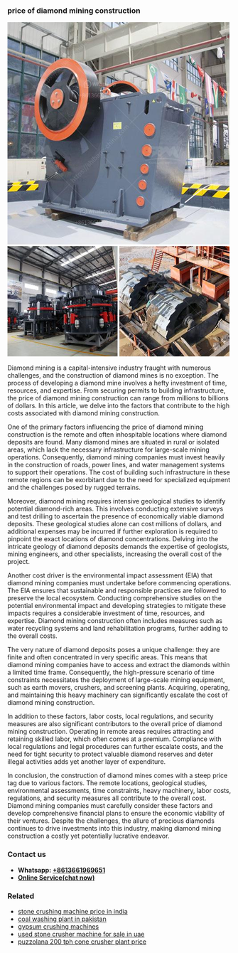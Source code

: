 <h3>price of diamond mining construction</h3><img src='1708498188.jpg' alt=''><p>Diamond mining is a capital-intensive industry fraught with numerous challenges, and the construction of diamond mines is no exception. The process of developing a diamond mine involves a hefty investment of time, resources, and expertise. From securing permits to building infrastructure, the price of diamond mining construction can range from millions to billions of dollars. In this article, we delve into the factors that contribute to the high costs associated with diamond mining construction.</p><p>One of the primary factors influencing the price of diamond mining construction is the remote and often inhospitable locations where diamond deposits are found. Many diamond mines are situated in rural or isolated areas, which lack the necessary infrastructure for large-scale mining operations. Consequently, diamond mining companies must invest heavily in the construction of roads, power lines, and water management systems to support their operations. The cost of building such infrastructure in these remote regions can be exorbitant due to the need for specialized equipment and the challenges posed by rugged terrains.</p><p>Moreover, diamond mining requires intensive geological studies to identify potential diamond-rich areas. This involves conducting extensive surveys and test drilling to ascertain the presence of economically viable diamond deposits. These geological studies alone can cost millions of dollars, and additional expenses may be incurred if further exploration is required to pinpoint the exact locations of diamond concentrations. Delving into the intricate geology of diamond deposits demands the expertise of geologists, mining engineers, and other specialists, increasing the overall cost of the project.</p><p>Another cost driver is the environmental impact assessment (EIA) that diamond mining companies must undertake before commencing operations. The EIA ensures that sustainable and responsible practices are followed to preserve the local ecosystem. Conducting comprehensive studies on the potential environmental impact and developing strategies to mitigate these impacts requires a considerable investment of time, resources, and expertise. Diamond mining construction often includes measures such as water recycling systems and land rehabilitation programs, further adding to the overall costs.</p><p>The very nature of diamond deposits poses a unique challenge: they are finite and often concentrated in very specific areas. This means that diamond mining companies have to access and extract the diamonds within a limited time frame. Consequently, the high-pressure scenario of time constraints necessitates the deployment of large-scale mining equipment, such as earth movers, crushers, and screening plants. Acquiring, operating, and maintaining this heavy machinery can significantly escalate the cost of diamond mining construction.</p><p>In addition to these factors, labor costs, local regulations, and security measures are also significant contributors to the overall price of diamond mining construction. Operating in remote areas requires attracting and retaining skilled labor, which often comes at a premium. Compliance with local regulations and legal procedures can further escalate costs, and the need for tight security to protect valuable diamond reserves and deter illegal activities adds yet another layer of expenditure.</p><p>In conclusion, the construction of diamond mines comes with a steep price tag due to various factors. The remote locations, geological studies, environmental assessments, time constraints, heavy machinery, labor costs, regulations, and security measures all contribute to the overall cost. Diamond mining companies must carefully consider these factors and develop comprehensive financial plans to ensure the economic viability of their ventures. Despite the challenges, the allure of precious diamonds continues to drive investments into this industry, making diamond mining construction a costly yet potentially lucrative endeavor.</p><h3>Contact us</h3><ul><li><strong>Whatsapp:&nbsp;<a href="https://wa.me/8613661969651">+8613661969651</a></strong></li><li><a href="https://swt.shibang-china.com/?git&amp;zhl&amp;price of diamond mining construction"><strong>Online Service(chat now)</strong></a></li></ul><h3>Related</h3><ul><li><a href='stone crushing machine price in india.md'>stone crushing machine price in india</a></li><li><a href='coal washing plant in pakistan.md'>coal washing plant in pakistan</a></li><li><a href='gypsum crushing machines.md'>gypsum crushing machines</a></li><li><a href='used stone crusher machine for sale in uae.md'>used stone crusher machine for sale in uae</a></li><li><a href='puzzolana 200 tph cone crusher plant price.md'>puzzolana 200 tph cone crusher plant price</a></li></ul>